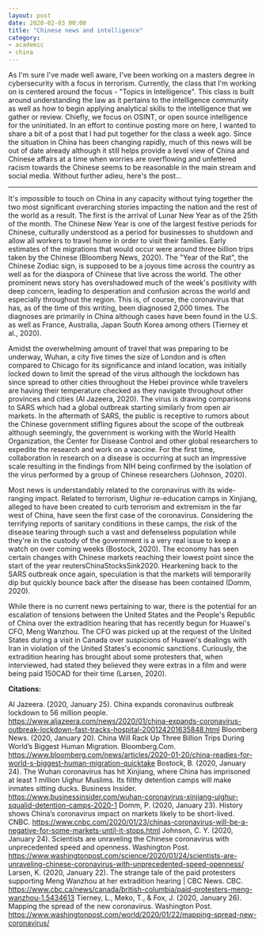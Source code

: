 ```yaml
---
layout: post
date: 2020-02-03 00:00
title: "Chinese news and intelligence"
category:
- academic
- china
---
```


As I'm sure I've made well aware, I've been working on a masters degree in cybersecurity with a focus in terrorism. Currently, the class that I'm working on is centered around the focus - "Topics in Intelligence". This class is built around understanding the law as it pertains to the intelligence community as well as how to begin applying analytical skills to the intelligence that we gather or review. Chiefly, we focus on OSINT, or open source intelligence for the uninitiated. In an effort to continue posting more on here, I wanted to share a bit of a post that I had put together for the class a week ago. Since the situation in China has been changing rapidly, much of this news will be out of date already although it still helps provide a level view of China and Chinese affairs at a time when worries are overflowing and unfettered racism towards the Chinese seems to be reasonable in the main stream and social media. Without further adieu, here's the post...
<!--more-->
---

It's impossible to touch on China in any capacity without tying together the two most significant overarching stories impacting the nation and the rest of the world as a result. The first is the arrival of Lunar New Year as of the 25th of the month. The Chinese New Year is one of the largest festive periods for Chinese, culturally understood as a period for businesses to shutdown and allow all workers to travel home in order to visit their families. Early estimates of the migrations that would occur were around three billion trips taken by the Chinese (Bloomberg News, 2020). The "Year of the Rat", the Chinese Zodiac sign, is supposed to be a joyous time across the country as well as for the diaspora of Chinese that live across the world. The other prominent news story has overshadowed much of the week's positivity with deep concern, leading to desperation and confusion across the world and especially throughout the region. This is, of course, the coronavirus that has, as of the time of this writing, been diagnosed 2,000 times. The diagnoses are primarily in China although cases have been found in the U.S. as well as France, Australia, Japan South Korea among others (Tierney et al., 2020). 

Amidst the overwhelming amount of travel that was preparing to be underway, Wuhan, a city five times the size of London and is often compared to Chicago for its significance and inland location, was initially locked down to limit the spread of the virus although the lockdown has since spread to other cities throughout the Hebei province while travelers are having their temperature checked as they navigate throughout other provinces and cities (Al Jazeera, 2020). The virus is drawing comparisons to SARS which had a global outbreak starting similarly from open air markets. In the aftermath of SARS, the public is receptive to rumors about the Chinese government stifling figures about the scope of the outbreak although seemingly, the government is working with the World Health Organization, the Center for Disease Control and other global researchers to expedite the research and work on a vaccine. For the first time, collaboration in research on a disease is occurring at such an impressive scale resulting in the findings from NIH being confirmed by the isolation of the virus performed by a group of Chinese researchers (Johnson, 2020). 

Most news is understandably related to the coronavirus with its wide-ranging impact. Related to terrorism, Uighur re-education camps in Xinjiang, alleged to have been created to curb terrorism and extremism in the far west of China, have seen the first case of the coronavirus. Considering the terrifying reports of sanitary conditions in these camps, the risk of the disease tearing through such a vast and defenseless population while they're in the custody of the government is a very real issue to keep a watch on over coming weeks (Bostock, 2020). The economy has seen certain changes with Chinese markets reaching their lowest point since the start of the year reutersChinaStocksSink2020. Hearkening back to the SARS outbreak once again, speculation is that the markets will temporarily dip but quickly bounce back after the disease has been contained (Domm, 2020). 

While there is no current news pertaining to war, there is the potential for an escalation of tensions between the United States and the People's Republic of China over the extradition hearing that has recently begun for Huawei's CFO, Meng Wanzhou. The CFO was picked up at the request of the United States during a visit in Canada over suspicions of Huawei's dealings with Iran in violation of the United States's economic sanctions. Curiously, the extradition hearing has brought about some protesters that, when interviewed, had stated they believed they were extras in a film and were being paid 150CAD for their time (Larsen, 2020). 

**Citations:**

Al Jazeera. (2020, January 25). China expands coronavirus outbreak lockdown to 56 million people. https://www.aljazeera.com/news/2020/01/china-expands-coronavirus-outbreak-lockdown-fast-tracks-hospital-200124201635848.html
Bloomberg News. (2020, January 20). China Will Rack Up Three Billion Trips During World’s Biggest Human Migration. Bloomberg.Com. https://www.bloomberg.com/news/articles/2020-01-20/china-readies-for-world-s-biggest-human-migration-quicktake
Bostock, B. (2020, January 24). The Wuhan coronavirus has hit Xinjiang, where China has imprisoned at least 1 million Uighur Muslims. Its filthy detention camps will make inmates sitting ducks. Business Insider. https://www.businessinsider.com/wuhan-coronavirus-xinjiang-uighur-squalid-detention-camps-2020-1
Domm, P. (2020, January 23). History shows China’s coronavirus impact on markets likely to be short-lived. CNBC. https://www.cnbc.com/2020/01/23/chinas-coronavirus-will-be-a-negative-for-some-markets-until-it-stops.html
Johnson, C. Y. (2020, January 24). Scientists are unraveling the Chinese coronavirus with unprecedented speed and openness. Washington Post. https://www.washingtonpost.com/science/2020/01/24/scientists-are-unraveling-chinese-coronavirus-with-unprecedented-speed-openness/
Larsen, K. (2020, January 22). The strange tale of the paid protesters supporting Meng Wanzhou at her extradition hearing | CBC News. CBC. https://www.cbc.ca/news/canada/british-columbia/paid-protesters-meng-wanzhou-1.5434613
Tierney, L., Meko, T., & Fox, J. (2020, January 26). Mapping the spread of the new coronavirus. Washington Post. https://www.washingtonpost.com/world/2020/01/22/mapping-spread-new-coronavirus/
